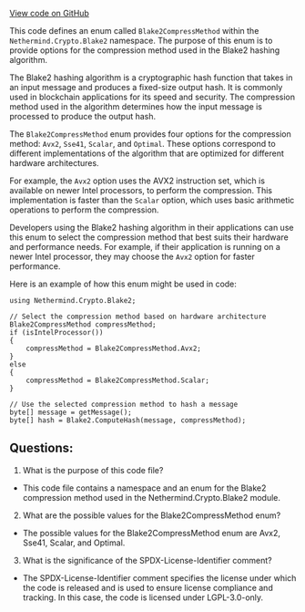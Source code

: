 [View code on GitHub](https://github.com/nethermindeth/nethermind/Nethermind.Crypto/Blake2/Blake2CompressMethod.cs)

This code defines an enum called `Blake2CompressMethod` within the `Nethermind.Crypto.Blake2` namespace. The purpose of this enum is to provide options for the compression method used in the Blake2 hashing algorithm. 

The Blake2 hashing algorithm is a cryptographic hash function that takes in an input message and produces a fixed-size output hash. It is commonly used in blockchain applications for its speed and security. The compression method used in the algorithm determines how the input message is processed to produce the output hash. 

The `Blake2CompressMethod` enum provides four options for the compression method: `Avx2`, `Sse41`, `Scalar`, and `Optimal`. These options correspond to different implementations of the algorithm that are optimized for different hardware architectures. 

For example, the `Avx2` option uses the AVX2 instruction set, which is available on newer Intel processors, to perform the compression. This implementation is faster than the `Scalar` option, which uses basic arithmetic operations to perform the compression. 

Developers using the Blake2 hashing algorithm in their applications can use this enum to select the compression method that best suits their hardware and performance needs. For example, if their application is running on a newer Intel processor, they may choose the `Avx2` option for faster performance. 

Here is an example of how this enum might be used in code:

```
using Nethermind.Crypto.Blake2;

// Select the compression method based on hardware architecture
Blake2CompressMethod compressMethod;
if (isIntelProcessor())
{
    compressMethod = Blake2CompressMethod.Avx2;
}
else
{
    compressMethod = Blake2CompressMethod.Scalar;
}

// Use the selected compression method to hash a message
byte[] message = getMessage();
byte[] hash = Blake2.ComputeHash(message, compressMethod);
```
## Questions: 
 1. What is the purpose of this code file?
- This code file contains a namespace and an enum for the Blake2 compression method used in the Nethermind.Crypto.Blake2 module.

2. What are the possible values for the Blake2CompressMethod enum?
- The possible values for the Blake2CompressMethod enum are Avx2, Sse41, Scalar, and Optimal.

3. What is the significance of the SPDX-License-Identifier comment?
- The SPDX-License-Identifier comment specifies the license under which the code is released and is used to ensure license compliance and tracking. In this case, the code is licensed under LGPL-3.0-only.